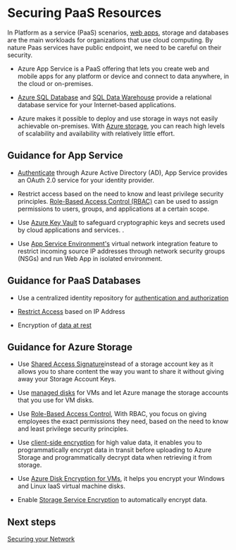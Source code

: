 # Securing PaaS Resources
In Platform as a service (PaaS) scenarios, [web apps](https://docs.microsoft.com/en-us/azure/app-service/app-service-web-overview), storage and databases are the main workloads for organizations that use cloud computing. By nature Paas services have public endpoint, we need to be careful on their security. 
 
- Azure App Service is a PaaS offering that lets you create web and mobile apps for any platform or device and connect to data anywhere, in the cloud or on-premises.  


- [Azure SQL Database](https://docs.microsoft.com/en-us/azure/sql-database/sql-database-technical-overview) and [SQL Data Warehouse](https://docs.microsoft.com/en-us/azure/sql-data-warehouse/sql-data-warehouse-overview-what-is) provide a relational database service for your Internet-based applications.  


- Azure makes it possible to deploy and use storage in ways not easily achievable on-premises. With [Azure storage](https://docs.microsoft.com/en-us/azure/storage/common/storage-introduction), you can reach high levels of scalability and availability with relatively little effort.  



 


## Guidance for App Service 

- [Authenticate](https://docs.microsoft.com/en-us/azure/app-service/app-service-authentication-overview) through Azure Active Directory (AD), App Service provides an OAuth 2.0 service for your identity provider.  

- Restrict access based on the need to know and least privilege security principles. [Role-Based Access Control (RBAC)](https://docs.microsoft.com/en-us/azure/role-based-access-control/overview) can be used to assign permissions to users, groups, and applications at a certain scope. 

- Use [Azure Key Vault](https://docs.microsoft.com/en-us/azure/key-vault/key-vault-whatis) to safeguard cryptographic keys and secrets used by cloud applications and services. .  

- Use [App Service Environment's](https://docs.microsoft.com/en-us/azure/app-service/environment/intro)  virtual network integration feature to restrict incoming source IP addresses through network security groups (NSGs) and run Web App in isolated environment. 


## Guidance for PaaS Databases 

- Use a centralized identity repository for [authentication and authorization](https://docs.microsoft.com/en-us/azure/security/security-paas-applications-using-sql#use-a-centralized-identity-repository-for-authentication-and-authorization)


- [Restrict Access](https://docs.microsoft.com/en-us/azure/security/security-paas-applications-using-sql#restrict-access-based-on-ip-address) based on IP Address 


- Encryption of [data at rest](https://docs.microsoft.com/en-us/azure/security/security-paas-applications-using-sql#encryption-of-data-at-rest)



## Guidance for Azure Storage 

- Use [Shared Access Signature](https://docs.microsoft.com/en-us/azure/storage/common/storage-dotnet-shared-access-signature-part-1)instead of a storage account key as it allows you to share content the way you want to share it without giving away your Storage Account Keys.  

- Use [managed disks](https://docs.microsoft.com/en-us/azure/storage/storage-managed-disks-overview) for VMs and let Azure manage the storage accounts that you use for VM disks. 


- Use [Role-Based Access Control](https://docs.microsoft.com/en-us/azure/security/security-paas-applications-using-storage#use-role-based-access-control), With RBAC, you focus on giving employees the exact permissions they need, based on the need to know and least privilege security principles. 


- Use [client-side encryption](https://docs.microsoft.com/en-us/azure/security/security-paas-applications-using-storage#use-client-side-encryption-for-high-value-data) for high value data, it enables you to programmatically encrypt data in transit before uploading to Azure Storage and programmatically decrypt data when retrieving it from storage. 


- Use [Azure Disk Encryption for VMs](https://docs.microsoft.com/en-us/azure/security/security-paas-applications-using-storage#azure-disk-encryption-for-vms), it helps you encrypt your Windows and Linux IaaS virtual machine disks.  


- Enable [Storage Service Encryption](https://docs.microsoft.com/en-us/azure/security/security-paas-applications-using-storage#storage-service-encryption) to automatically encrypt data. 



## Next steps 
[Securing your Network]( https://github.com/nmcgregor/Azure-Security/blob/master/3.3%20Securing-your-Network.md)
